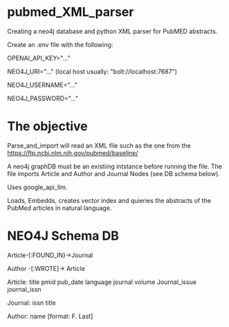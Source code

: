 # pubmed_XML_parser
Creating a neo4j database and python XML parser for PubMED abstracts. 


Create an .env file with the following:

OPENAI_API_KEY="..."

NEO4J_URI="..." (local host usually: "bolt://localhost:7687")

NEO4J_USERNAME="..."

NEO4J_PASSWORD="..."

# The objective

Parse_and_import will read an XML file such as the one from the https://ftp.ncbi.nlm.nih.gov/pubmed/baseline/ 

A neo4j graphDB must be an existiing intstance before running the file. The file imports Article and Author and Journal Nodes (see DB schema below). 

Uses google_api_llm. 

Loads, Embedds, creates vector index and quieries the abstracts of the PubMed articles in natural language. 





# NEO4J Schema DB

Article-[:FOUND_IN}->Journal

Author -[:WROTE]-> Article 

Article: 
title
pmid
pub_date
language
journal volume
Journal_issue
journal_issn

Journal:
issn
title

Author:
name [format: F. Last]


